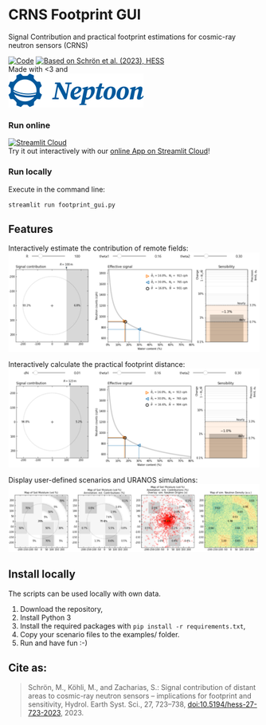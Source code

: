 # CRNS Footprint GUI

Signal Contribution and practical footprint estimations for cosmic-ray neutron sensors (CRNS)

[![Code](https://zenodo.org/badge/448658297.svg)](https://zenodo.org/badge/latestdoi/448658297)
[![Based on Schrön et al. (2023), HESS](https://img.shields.io/static/v1?label=Publication&message=10.5194/hess-27-723-2023&color=yellow)](https://doi.org/10.5194/hess-27-723-2023)  
Made with <3 and  
[![Neptoon](assets/neptoon-logo.svg)](https://www.neptoon.org/)


### Run online

[![Streamlit Cloud](https://img.shields.io/static/v1?label=crns-footprint-gui&message=.streamlit.app&color=green)](https://crns-footprint-gui.streamlit.app)  
Try it out interactively with our [online App on Streamlit Cloud](https://crns-footprint-gui.streamlit.app)!

### Run locally

Execute in the command line: 
```
streamlit run footprint_gui.py
```

## Features

Interactively estimate the contribution of remote fields:  
![Interactively estimate the contribution of remote fields](docs/field_at_distance.png)

Interactively calculate the practical footprint distance:  
![Interactively calculate the practical footprint distance](docs/practical_footprint.png)

Display user-defined scenarios and URANOS simulations:  
![Display user-defined scenarios and URANOS simulations](docs/complex_pattern.png)

## Install locally

The scripts can be used locally with own data.

1. Download the repository,
2. Install Python 3
3. Install the required packages with `pip install -r requirements.txt`,
4. Copy your scenario files to the examples/ folder.
5. Run and have fun :-)

## Cite as:

> Schrön, M., Köhli, M., and Zacharias, S.: Signal contribution of distant areas to cosmic-ray neutron sensors – implications for footprint and sensitivity, Hydrol. Earth Syst. Sci., 27, 723–738, [doi:10.5194/hess-27-723-2023](https://doi.org/10.5194/hess-27-723-2023), 2023.
